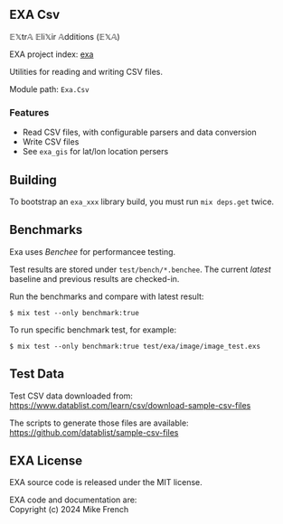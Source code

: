 ## EXA Csv

𝔼𝕏tr𝔸 𝔼li𝕏ir 𝔸dditions (𝔼𝕏𝔸)

EXA project index: [exa](https://github.com/red-jade/exa)

Utilities for reading and writing CSV files.

Module path: `Exa.Csv`

### Features

- Read CSV files, with configurable parsers and data conversion
- Write CSV files 
- See `exa_gis` for lat/lon location persers

## Building

To bootstrap an `exa_xxx` library build, 
you must run `mix deps.get` twice.

## Benchmarks

Exa uses _Benchee_ for performancee testing.

Test results are stored under `test/bench/*.benchee`.
The current _latest_ baseline and previous results are checked-in.

Run the benchmarks and compare with latest result:

`$ mix test --only benchmark:true`

To run specific benchmark test, for example:

`$ mix test --only benchmark:true test/exa/image/image_test.exs`

## Test Data

Test CSV data downloaded from:<br>
https://www.datablist.com/learn/csv/download-sample-csv-files

The scripts to generate those files are available:<br>
https://github.com/datablist/sample-csv-files

## EXA License

EXA source code is released under the MIT license.

EXA code and documentation are:<br>
Copyright (c) 2024 Mike French
